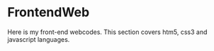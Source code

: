 # FrontendWeb

Here is my front-end webcodes. This section covers htm5, css3 and javascript languages.
